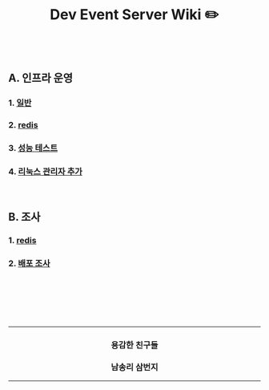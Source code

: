 <div align="center">
<h1> Dev Event Server Wiki ✏️ </h1>
</div>

<br />
<br />

## A. 인프라 운영
### 1. [일반](./_운영/일반.md)
### 2. [redis](./_운영/redis.md)
### 3. [성능 테스트](./_운영/성능테스트_nGrinder.md)
### 4. [리눅스 관리자 추가](./_운영/was_사용자_추가.md)

<br />

## B. 조사
### 1. [redis](./_조사/redis.md)
### 2. [배포 조사](./_조사/배포_조사.md)


<br />
<br />
<br />
<br />
<br />
<div align=center>
  <hr />
    <h3> 용감한 친구들 <br /><br /> 남송리 삼번지 </h3>
  <hr />
</div>